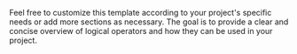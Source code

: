 Feel free to customize this template according to your project's specific needs or add more sections as necessary. The goal is to provide a clear and concise overview of logical operators and how they can be used in your project.









